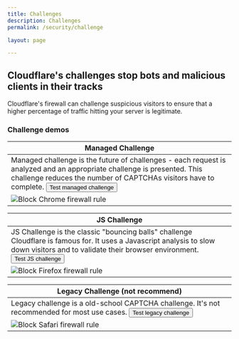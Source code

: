 ```yaml
---
title: Challenges
description: Challenges
permalink: /security/challenge

layout: page

---
```


## Cloudflare's challenges stop bots and malicious clients in their tracks
Cloudflare's firewall can challenge suspicious visitors to ensure that a higher percentage of traffic hitting your server is legitimate.

### Challenge demos

| Managed Challenge |
|---|
| Managed challenge is the future of challenges - each request is analyzed and an appropriate challenge is presented. This challenge reduces the number of CAPTCHAs visitors have to complete. <button onclick="window.location.href='challenge/managed-challenge'" class="">Test managed challenge</button>
![Block Chrome firewall rule](https://sergiodemo.com/cdn-cgi/imagedelivery/dHAzaCotabzPiuBsjyNCtA/49eb3baf-0524-411b-62c4-37f82dac2f00/public)  |

| JS Challenge |
|---|
| JS Challenge is the classic "bouncing balls" challenge Cloudflare is famous for. It uses a Javascript analysis to slow down visitors and to validate their browser environment. <button onclick="window.location.href='challenge/js-challenge'" class="">Test JS challenge</button>
![Block Firefox firewall rule](https://sergiodemo.com/cdn-cgi/imagedelivery/dHAzaCotabzPiuBsjyNCtA/3b0668be-fa11-4c8c-c488-e26d72d4d200/public)  |

| Legacy Challenge (not recommend) |
|---|
| Legacy challenge is a old-school CAPTCHA challenge. It's not recommended for most use cases. <button onclick="window.location.href='challenge/legacy-challenge'" class="">Test legacy challenge</button>
![Block Safari firewall rule](https://sergiodemo.com/cdn-cgi/imagedelivery/dHAzaCotabzPiuBsjyNCtA/b222540f-5bba-4aed-144a-cc8fee8e8200/public)  |

